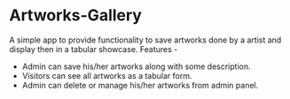 # Artworks-Gallery
 A simple app to provide functionality to save artworks done by a artist and display then in a tabular showcase.
 Features -
 * Admin can save his/her artworks along with some description.
 * Visitors can see all artworks as a tabular form.
 * Admin can delete or manage his/her artworks from admin panel.
